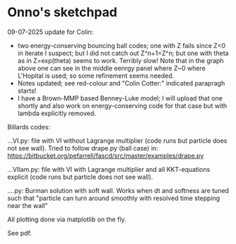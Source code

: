 # Onno's sketchpad

09-07-2025 update for Colin:
* two energy-conserving bouncing ball codes; one with Z fails since Z<0 in iterate I suspect; but I did not catch out Z^n+1=Z^n; but one with theta as in Z=exp(theta) seems to work. Terribly slow!
Note that in the graph above one can see in the middle eenrgy panel where Z~0 where L'Hopital is used; so some refinement seems needed.
* Notes updated; see red-colour and "Colin Cotter:" indicated parapragh starts!
* I have a Brown-MMP based Benney-Luke model; I will upload that one shortly and also work on energy-conserving code for that case but with lambda explicitly removed.

Billards codes:

...VI.py: file with VI without Lagrange multiplier (code runs but particle does not see wall).
Tried to follow drape.py (ball case) in: https://bitbucket.org/pefarrell/fascd/src/master/examples/drape.py

...VIlam.py: file with VI with Lagrange multiplier and all KKT-equations explicit (code runs but particle does not see wall).

....py: Burman solution with soft wall. Works when dt and softness are tuned such that "particle can turn around smoothly with resolved time stepping near the wall"

All plotting done via matplotlib on the fly.

See pdf.
